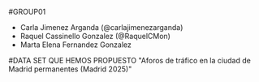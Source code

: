 #GROUP01
- Carla Jimenez Arganda (@carlajimenezarganda)
- Raquel Cassinello Gonzalez (@RaquelCMon)
- Marta Elena Fernandez Gonzalez
  
#DATA SET QUE HEMOS PROPUESTO
"Aforos de tráfico en la ciudad de Madrid permanentes (Madrid 2025)"
